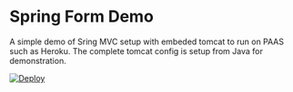# Spring Form Demo
A simple demo of Sring MVC setup with embeded tomcat to run on PAAS such as Heroku. The complete tomcat config is setup from Java for demonstration.

[![Deploy](https://www.herokucdn.com/deploy/button.svg)](https://heroku.com/deploy)

